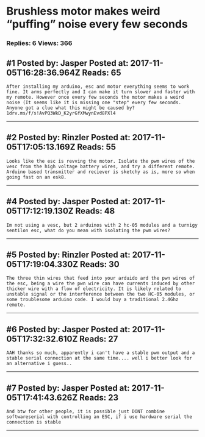 # Brushless motor makes weird &ldquo;puffing&rdquo; noise every few seconds

### Replies: 6 Views: 366

## \#1 Posted by: Jasper Posted at: 2017-11-05T16:28:36.964Z Reads: 65

```
After installing my arduino, esc and motor everything seems to work fine. It arms perfectly and I can make it turn slower and faster with my remote. However once every few seconds the motor makes a weird noise (It seems like it is missing one "step" every few seconds. Anyone got a clue what this might be caused by?
1drv.ms/f/s!AvPQ3WkD_K2yrGfXMwynEvd8PXl4
```

---
## \#2 Posted by: Rinzler Posted at: 2017-11-05T17:05:13.169Z Reads: 55

```
Looks like the esc is revving the motor. Isolate the pwm wires of the vesc from the high voltage battery wires, and try a different remote. Arduino based transmitter and reciever is sketchy as is, more so when going fast on an esk8.
```

---
## \#4 Posted by: Jasper Posted at: 2017-11-05T17:12:19.130Z Reads: 48

```
Im not using a vesc, but 2 arduinos with 2 hc-05 modules and a turnigy sentilon esc, what do you mean with isolating the pwm wires?
```

---
## \#5 Posted by: Rinzler Posted at: 2017-11-05T17:19:04.330Z Reads: 30

```
The three thin wires that feed into your arduido ard the pwn wires of the esc, being a wire the pwn wire can have currents induced by other thicker wire with a flow of electricity. It is likely related to unstable signal or the interference between the two HC-05 modules, or some troublesome arduino code. I would buy a traditional 2.4Ghz remote.
```

---
## \#6 Posted by: Jasper Posted at: 2017-11-05T17:32:32.610Z Reads: 27

```
AAH thanks so much, apparently i can't have a stable pwm output and a stable serial connection at the same time.... well i better look for an alternative i guess..
```

---
## \#7 Posted by: Jasper Posted at: 2017-11-05T17:41:43.626Z Reads: 23

```
And btw for other people, it is possible just DONT combine softwareserial with controlling an ESC, if i use hardware serial the connection is stable
```

---
